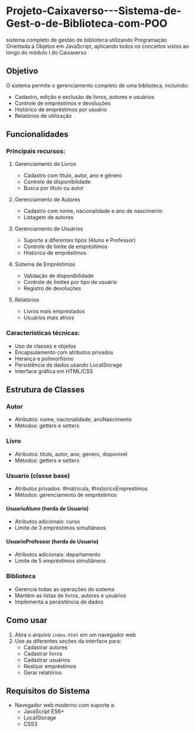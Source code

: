 # Projeto-Caixaverso---Sistema-de-Gest-o-de-Biblioteca-com-POO
sistema completo de gestão de biblioteca utilizando Programação  Orientada a Objetos em JavaScript, aplicando todos os conceitos vistos ao  longo do módulo I do Caixaverso

## Objetivo

O sistema permite o gerenciamento completo de uma biblioteca, incluindo:

- Cadastro, edição e exclusão de livros, autores e usuários
- Controle de empréstimos e devoluções
- Histórico de empréstimos por usuário
- Relatórios de utilização

## Funcionalidades

### Principais recursos:

1. Gerenciamento de Livros

   - Cadastro com título, autor, ano e gênero
   - Controle de disponibilidade
   - Busca por título ou autor

2. Gerenciamento de Autores

   - Cadastro com nome, nacionalidade e ano de nascimento
   - Listagem de autores

3. Gerenciamento de Usuários

   - Suporte a diferentes tipos (Aluno e Professor)
   - Controle de limite de empréstimos
   - Histórico de empréstimos

4. Sistema de Empréstimos

   - Validação de disponibilidade
   - Controle de limites por tipo de usuário
   - Registro de devoluções

5. Relatórios
   - Livros mais emprestados
   - Usuários mais ativos

### Características técnicas:

- Uso de classes e objetos
- Encapsulamento com atributos privados
- Herança e polimorfismo
- Persistência de dados usando LocalStorage
- Interface gráfica em HTML/CSS

## Estrutura de Classes

### Autor

- Atributos: nome, nacionalidade, anoNascimento
- Métodos: getters e setters

### Livro

- Atributos: titulo, autor, ano, genero, disponivel
- Métodos: getters e setters

### Usuario (classe base)

- Atributos privados: #matricula, #historicoEmprestimos
- Métodos: gerenciamento de empréstimos

#### UsuarioAluno (herda de Usuario)

- Atributos adicionais: curso
- Limite de 3 empréstimos simultâneos

#### UsuarioProfessor (herda de Usuario)

- Atributos adicionais: departamento
- Limite de 5 empréstimos simultâneos

### Biblioteca

- Gerencia todas as operações do sistema
- Mantém as listas de livros, autores e usuários
- Implementa a persistência de dados

## Como usar

1. Abra o arquivo `index.html` em um navegador web
2. Use as diferentes seções da interface para:
   - Cadastrar autores
   - Cadastrar livros
   - Cadastrar usuários
   - Realizar empréstimos
   - Gerar relatórios

## Requisitos do Sistema

- Navegador web moderno com suporte a:
  - JavaScript ES6+
  - LocalStorage
  - CSS3
